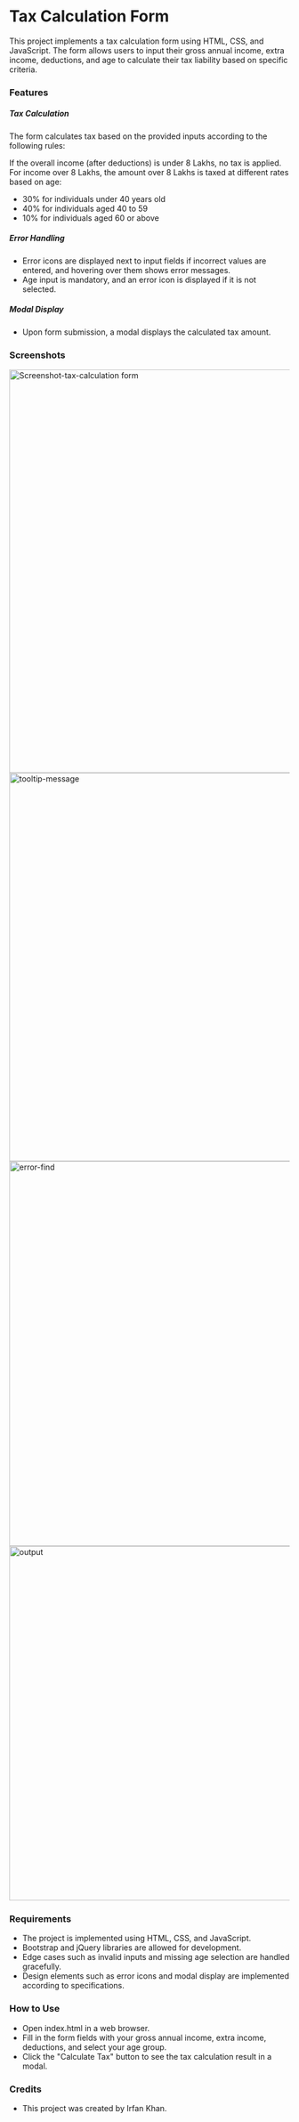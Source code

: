 <h1>Tax Calculation Form</h1>
This project implements a tax calculation form using HTML, CSS, and JavaScript. The form allows users to input their gross annual income, extra income, deductions, and age to calculate their tax liability based on specific criteria.

<h3>Features</h3>
<h5>Tax Calculation</h5> The form calculates tax based on the provided inputs according to the following rules:

If the overall income (after deductions) is under 8 Lakhs, no tax is applied.
For income over 8 Lakhs, the amount over 8 Lakhs is taxed at different rates based on age:
- 30% for individuals under 40 years old
- 40% for individuals aged 40 to 59
- 10% for individuals aged 60 or above
<h5>Error Handling</h5>

- Error icons are displayed next to input fields if incorrect values are entered, and hovering over them shows error messages.
- Age input is mandatory, and an error icon is displayed if it is not selected.
<h5>Modal Display</h5>

- Upon form submission, a modal displays the calculated tax amount.

<h3>Screenshots</h3>

<img width="725" alt="Screenshot-tax-calculation form" src="https://github.com/ik-deep/tax-calculator/assets/80601941/23125103-e9ec-4f19-a8f2-ac9eebcebf48">
<img width="698" alt="tooltip-message" src="https://github.com/ik-deep/tax-calculator/assets/80601941/7a67980e-463e-489c-b862-4e15d213ba67">
<img width="692" alt="error-find" src="https://github.com/ik-deep/tax-calculator/assets/80601941/a2f40867-a43c-4eac-b6c3-139513daa642">
<img width="637" alt="output" src="https://github.com/ik-deep/tax-calculator/assets/80601941/4d385d26-3b2b-40bb-b0c9-444123d04654">





<h3>Requirements</h3>

- The project is implemented using HTML, CSS, and JavaScript.
- Bootstrap and jQuery libraries are allowed for development.
- Edge cases such as invalid inputs and missing age selection are handled gracefully.
- Design elements such as error icons and modal display are implemented according to specifications.
<h3>How to Use</h3>

- Open index.html in a web browser.
- Fill in the form fields with your gross annual income, extra income, deductions, and select your age group.
- Click the "Calculate Tax" button to see the tax calculation result in a modal.
<h3>Credits</h3>

 - This project was created by Irfan Khan.
